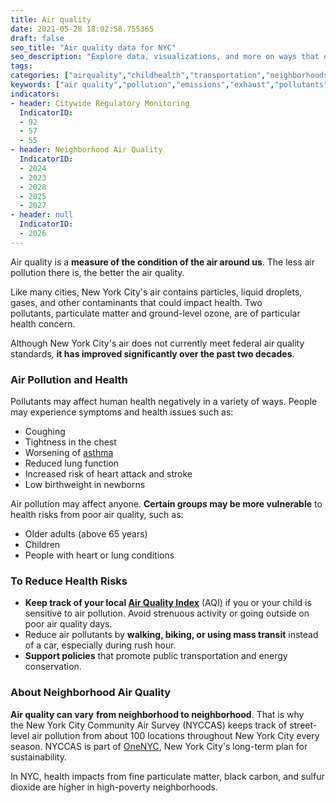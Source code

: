 ```yaml
---
title: Air quality
date: 2021-05-28 18:02:58.755365
draft: false
seo_title: "Air quality data for NYC"
seo_description: "Explore data, visualizations, and more on ways that environments shape health in New York City's neighborhoods.."
tags: 
categories: ["airquality","childhealth","transportation","neighborhoods"]
keywords: ["air quality","pollution","emissions","exhaust","pollutants","pm2.5","asthma","breathing","lungs"]
indicators:
- header: Citywide Regulatory Monitoring
  IndicatorID:
  - 92
  - 57
  - 55
- header: Neighborhood Air Quality
  IndicatorID:
  - 2024
  - 2023
  - 2028
  - 2025
  - 2027
- header: null
  IndicatorID: 
  - 2026
---
```


Air quality is a **measure of the condition of the air around us**. The less air pollution there is, the better the air quality.

Like many cities, New York City's air contains particles, liquid droplets, gases, and other contaminants that could impact health. Two pollutants, particulate matter and ground-level ozone, are of particular health concern.

Although New York City's air does not currently meet federal air quality standards, **it has improved significantly over the past two decades**.

### Air Pollution and Health

Pollutants may affect human health negatively in a variety of ways. People may experience symptoms and health issues such as: 

* Coughing
* Tightness in the chest
* Worsening of [asthma](http://www1.nyc.gov/site/doh/health/health-topics/asthma.page "asthma")
* Reduced lung function
* Increased risk of heart attack and stroke
* Low birthweight in newborns

Air pollution may affect anyone. **Certain groups may be more vulnerable** to health risks from poor air quality, such as:

* Older adults (above 65 years)
* Children
* People with heart or lung conditions

### To Reduce Health Risks

* **Keep track of your local [Air Quality Index](http://www.dec.ny.gov/cfmx/extapps/aqi/aqi_forecast.cfm)** (AQI) if you or your child is sensitive to air pollution. Avoid strenuous activity or going outside on poor air quality days.
* Reduce air pollutants by **walking, biking, or using mass transit** instead of a car, especially during rush hour.
* **Support policies** that promote public transportation and energy conservation.

### About Neighborhood Air Quality

**Air quality can vary** **from neighborhood to neighborhood**. That is why the New York City Community Air Survey (NYCCAS) keeps track of street-level air pollution from about 100 locations throughout New York City every season. NYCCAS is part of [OneNYC](http://www1.nyc.gov/html/onenyc/index.html "OneNYC"), New York City's long-term plan for sustainability.

In NYC, health impacts from fine particulate matter, black carbon, and sulfur dioxide are higher in high-poverty neighborhoods.



